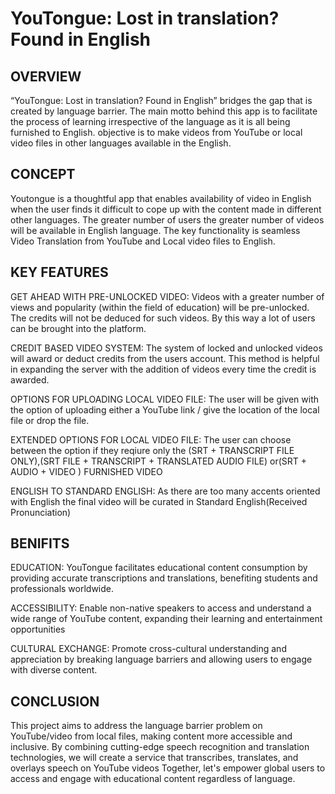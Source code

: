 # YouTongue: Lost in translation? Found in English 
 
## OVERVIEW 

“YouTongue: Lost in translation? Found in English” bridges the gap that is created by language barrier. The main motto behind this app is to facilitate the process of learning irrespective of the language as it is all being furnished to English. objective is to make videos from YouTube or local video files in other languages available in the English. 

## CONCEPT 

Youtongue is a thoughtful app that enables availability of video in English when the user finds it difficult to cope up with the content made in different other languages. The greater number of users the greater number of videos will be available in English language. The key functionality is seamless Video Translation from YouTube and Local video files to English. 

## KEY FEATURES 

GET AHEAD WITH PRE-UNLOCKED VIDEO: Videos with a greater number of views and popularity (within the field of education) will be pre-unlocked. The credits will not be deduced for such videos. By this way a lot of users can be brought into the platform. 

CREDIT BASED VIDEO SYSTEM: The system of locked and unlocked videos will award or deduct credits from the users account. This method is helpful in expanding the server with the addition of videos every time the credit is awarded. 

 OPTIONS FOR UPLOADING LOCAL VIDEO FILE: The user will be given with the option of uploading either a YouTube link / give the location of the local file or drop the file. 

EXTENDED OPTIONS FOR LOCAL VIDEO FILE: The user can choose between the option if they reqiure only the (SRT + TRANSCRIPT FILE ONLY),(SRT FILE + TRANSCRIPT + TRANSLATED AUDIO FILE) or(SRT + AUDIO + VIDEO ) FURNISHED VIDEO 

ENGLISH TO STANDARD ENGLISH: As there are too many accents oriented with English the final video will be curated in Standard English(Received Pronunciation) 

## BENIFITS 

EDUCATION: YouTongue facilitates educational content consumption by providing accurate transcriptions and translations, benefiting students and professionals worldwide. 

ACCESSIBILITY: Enable non-native speakers to access and understand a wide range of YouTube content, expanding their learning and entertainment opportunities 

CULTURAL EXCHANGE: Promote cross-cultural understanding and appreciation by breaking language barriers and allowing users to engage with diverse content. 

## CONCLUSION 

This project aims to address the language barrier problem on YouTube/video from local files, making content more accessible and inclusive. By combining cutting-edge speech recognition and translation technologies, we will create a service that transcribes, translates, and overlays speech on YouTube videos Together, let's empower global users to access and engage with educational content regardless of language. 

 

